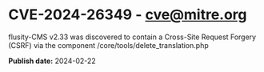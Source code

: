 # CVE-2024-26349 - cve@mitre.org

flusity-CMS v2.33 was discovered to contain a Cross-Site Request Forgery (CSRF) via the component /core/tools/delete_translation.php

**Publish date:** 2024-02-22
